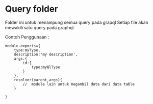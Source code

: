 # Query folder

Folder ini untuk menampung semua query pada grapql
Setiap file akan mewakili satu query pada graphql

Contoh Penggunaan :

```
module.exports={
    type:myType,
    description:'my description',
    args:{
        id:{
            type:myQlType
        }
    },
    resolver(parent,args){
        //  module lain untuk megambil data dari data table
    }

}


```
